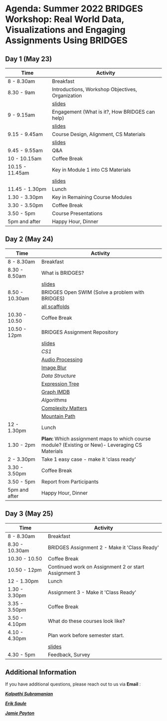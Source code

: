 # Agenda: Summer 2022 BRIDGES Workshop: Real World Data, Visualizations and Engaging Assignments Using BRIDGES 

## Day 1 (May 23)

|  Time  |  Activity  |
|  ----- |  ------ |
|  8 - 8.30am      |  Breakfast |
|  8.30 - 9am      | Introductions, Workshop Objectives, Organization |
|                  | [slides](slides/objective.pdf) |
|  9 - 9.15am      | Engagement (What is it?, How BRIDGES can help) |
|                  | [slides](slides/engagement_bridges.pdf) |
|  9.15 - 9.45am   | Course Design, Alignment, CS Materials  |
|                  | [slides](slides/coursestructure_csmat.pdf) |
|  9.45 - 9.55am   |  Q&A  |
|  10 - 10.15am    |  Coffee Break |
|  10.15 - 11.45am | Key in Module 1 into CS Materials |
|                  | [slides](slides/coursestructure_csmat.pdf) |
|  11.45 - 1.30pm  | Lunch |
|  1.30 - 3.30pm   | Key in Remaining Course Modules |
|  3.30 - 3.50pm   | Coffee Break |
|  3.50 - 5pm      |  Course Presentations  |
|  5pm and after   |  Happy Hour, Dinner |


## Day 2 (May 24)

|  Time  |  Activity  |
|  ----- |  ------ |
|  8 - 8.30am     |  Breakfast |
|  8.30 - 8.50am  | What is BRIDGES?  |
|                 | [slides](slides/bridgestutorial.pdf) |
|  8.50 - 10.30am | BRIDGES Open SWIM  (Solve a problem with BRIDGES)  |
|                 | [all scaffolds](openswim.zip)                       |
|  10.30 - 10.50  | Coffee Break |
|  10.50 - 12pm   | BRIDGES Assignment Repository |
|                 | [slides](slides/whatispossible.pdf) |
|                 | *CS1*                               |
|                 | [Audio Processing](openswim/33-AudioMixing/README.html) |
|                 | [Image Blur](openswim/image_blur/README.html) |
|                 | *Data Structure*                    |
|                 | [Expression Tree](openswim/expression_tree/README.html) |
|                 | [Graph IMDB](openswim/graphIMDB/README.html) |
|                 | *Algorithms*                        |
|                 | [Complexity Matters](openswim/complexity_matters/README.html) |
|                 | [Mountain Path](openswim/23-MountainPaths/README.html) |
|  12 - 1.30pm    | Lunch  | 
|  1.30 - 2pm     | **Plan:** Which assignment maps to which course module? (Existing or New)- Leveraging CS Materials  |
|  2 - 3.30pm     | Take 1 easy case - make it 'class ready' | 
|  3.30 - 3.50pm  | Coffee Break | 
|  3.50 - 5pm     | Report from Participants | 
|  5pm and after  | Happy Hour, Dinner|  

## Day 3 (May 25)

|  Time  |  Activity  |
|  ----- |  ------ |
|  8 - 8.30am     | Breakfast  |
|  8.30 - 10.30am | BRIDGES Assignment 2 - Make it 'Class Ready' |
|  10.30 - 10.50  | Coffee Break |
|  10.50 - 12pm   | Continued work on Assignment 2 or start Assignment 3 |
|  12 - 1.30pm    | Lunch   |
|  1.30 - 3.30pm  |  Assignment 3 - Make it 'Class Ready'  |
|  3.35 - 3.50pm  | Coffee Break  |
|  3.50 - 4.10pm  | What do these courses look like?  |
|  4.10 - 4.30pm  | Plan work before semester start.  |
|                 | [slides](slides/goingfurther.pdf) |
|  4.30 - 5pm     | Feedback, Survey  |

## Additional Information

If you have additional questions, please reach out to us via **Email** :

[***Kalpathi Subramanian***](mailto:krs@uncc.edu?subject=BRIDGES%20Summer22%20Workshop)

[***Erik Saule***](mailto:esaule@uncc.edu?subject=BRIDGES%20Summer22%20Workshop)

[***Jamie Payton***](mailto:payton@temple.edu?subject=BRIDGES%20Summer22%20Workshop)
